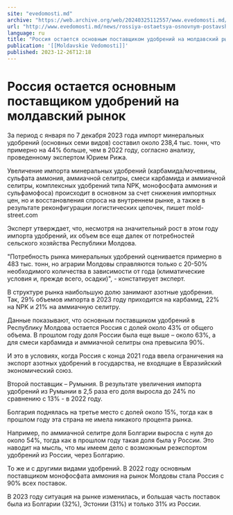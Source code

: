 ```yaml
---
site: "evedomosti.md"
archive: "https://web.archive.org/web/20240325112557/www.evedomosti.md/news/rossiya-ostaetsya-osnovnym-postavshikom-udobrenij-na-moldavs"
url: "http://www.evedomosti.md/news/rossiya-ostaetsya-osnovnym-postavshikom-udobrenij-na-moldavs"
language: ru
title: "Россия остается основным поставщиком удобрений на молдавский рынок"
publication: '[[Moldavskie Vedomosti]]'
published: 2023-12-26T12:18
---
```


# Россия остается основным поставщиком удобрений на молдавский рынок

За период с января по 7 декабря 2023 года импорт минеральных удобрений (основных семи видов) составил около 238,4 тыс. тонн, что примерно на 44% больше, чем в 2022 году, согласно анализу, проведенному экспертом Юрием Рижа.

Увеличение импорта минеральных удобрений (карбамида/мочевины, сульфата аммония, аммиачной селитры, смеси карбамида и аммиачной селитры, комплексных удобрений типа NPK, монофосфата аммония и сульфамофоса) происходит в основном за счет снижения импортных цен, но и восстановления спроса на внутреннем рынке, а также в результате реконфигурации логистических цепочек, пишет mold-street.com

Эксперт утверждает, что, несмотря на значительный рост в этом году импорта удобрений, их объем все еще далек от потребностей сельского хозяйства Республики Молдова.

"Потребность рынка минеральных удобрений оценивается примерно в 483 тыс. тонн, но аграрии Молдовы справляются только с 20-50% необходимого количества в зависимости от года (климатические условия и, прежде всего, осадки)", - констатирует эксперт.

В структуре рынка наибольшую долю занимают азотные удобрения. Так, 29% объемов импорта в 2023 году приходится на карбамид, 22% на NPK и 21% на аммиачную селитру.

Данные показывают, что основным поставщиком удобрений в Республику Молдова остается Россия с долей около 43% от общего объема. В прошлом году доля России была еще выше – около 63%, а для смеси карбамида и аммиачной селитры она превысила 90%.

И это в условиях, когда Россия с конца 2021 года ввела ограничения на экспорт азотных удобрений в государства, не входящие в Евразийский экономический союз.

Второй поставщик – Румыния. В результате увеличения импорта удобрений из Румынии в 2,5 раза его доля выросла до 24% по сравнению с 13% - в 2022 году.

Болгария поднялась на третье место с долей около 15%, тогда как в прошлом году эта страна не имела никакого процента рынка.

Например, по аммиачной селитре доля Болгарии выросла с нуля до около 54%, тогда как в прошлом году такая доля была у России. Это наводит на мысль, что мы имеем дело с возможным реэкспортом удобрений из России, через Болгарию.

То же и с другими видами удобрений. В 2022 году основным поставщиком монофосфата аммония на рынок Молдовы стала Россия с 90% всех поставок.

В 2023 году ситуация на рынке изменилась, и большая часть поставок была из Болгарии (32%), Эстонии (31%) и только 31% из России.